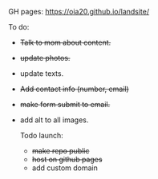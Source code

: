 GH pages: https://oia20.github.io/landsite/

To do:
- ~~Talk to mom about content.~~
- ~~update photos.~~
- update texts.
- ~~Add contact info (number, email)~~
- ~~make form submit to email.~~
- add alt to all images.

  Todo launch:
  - ~~make repo public~~
  - ~~host on github pages~~
  - add custom domain
